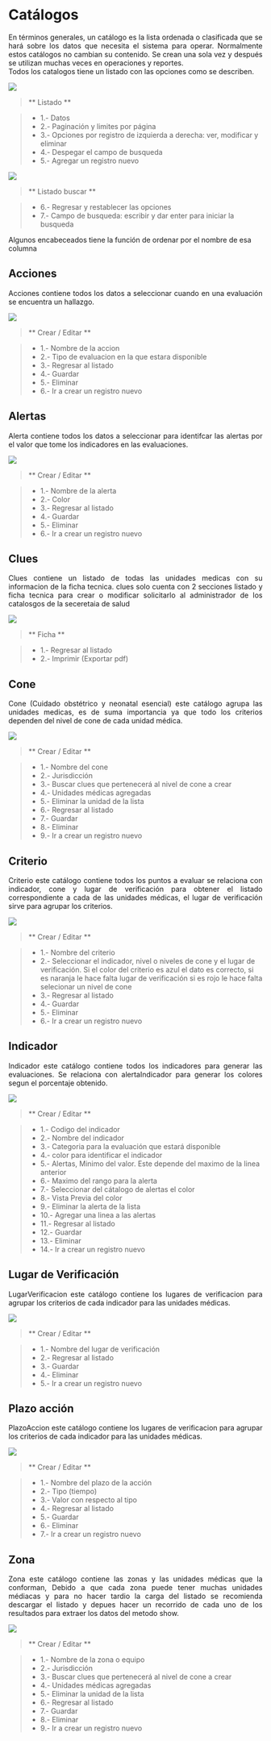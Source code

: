 # Catálogos


<p style="text-align: justify;">
En términos generales, un catálogo es la lista ordenada o clasificada que se hará sobre los datos que necesita el sistema para operar. Normalmente estos catálogos no cambian su contenido. Se crean una sola vez y después se utilizan muchas veces en operaciones y reportes.
<br>
Todos los catalogos tiene un listado con las opciones como se describen. 
<br>
</p>

![](images/catalogo_lista.png)

> ** Listado **

> - 1.- Datos
> - 2.- Paginación y limites por página
> - 3.- Opciones por registro de izquierda a derecha: ver, modificar y eliminar
> - 4.- Despegar el campo de busqueda
> - 5.- Agregar un registro nuevo

![](images/catalogo_lista_buscar.png)

> ** Listado buscar **

> - 6.- Regresar y restablecer las opciones
> - 7.- Campo de busqueda: escribir y dar enter para iniciar la busqueda


Algunos encabeceados tiene la función de ordenar por el nombre de esa columna

## Acciones


<p style="text-align: justify;">
Acciones contiene todos los datos a seleccionar cuando en una evaluación se encuentra un hallazgo. 
</p>

![](images/accion.png)

> ** Crear / Editar **

> - 1.- Nombre de la accion
> - 2.- Tipo de evaluacion en la que estara disponible
> - 3.- Regresar al listado
> - 4.- Guardar 
> - 5.- Eliminar
> - 6.- Ir a crear un registro nuevo

## Alertas


<p style="text-align: justify;">
Alerta contiene todos los datos a seleccionar para identifcar las alertas por el valor que tome los indicadores en las evaluaciones. 
</p>


![](images/alerta.png)

> ** Crear / Editar **

> - 1.- Nombre de la alerta
> - 2.- Color 
> - 3.- Regresar al listado
> - 4.- Guardar 
> - 5.- Eliminar
> - 6.- Ir a crear un registro nuevo

## Clues


<p style="text-align: justify;">
Clues contiene un listado de todas las unidades medicas con su informacion de la ficha tecnica. clues solo cuenta con 2 secciones listado y ficha tecnica para 
crear o modificar solicitarlo al administrador de los catalosgos de la seceretaia de salud
</p>

![](images/clues.png)

> ** Ficha **

> - 1.- Regresar al listado
> - 2.- Imprimir (Exportar pdf) 

## Cone


<p style="text-align: justify;">
Cone (Cuidado obstétrico y neonatal esencial) este catálogo agrupa las unidades medicas, es de suma importancia ya que todo los criterios dependen del nivel de cone de cada unidad médica. 
</p>

![](images/cone.png)

> ** Crear / Editar **

> - 1.- Nombre del cone
> - 2.- Jurisdicción 
> - 3.- Buscar clues que pertenecerá al nivel de cone a crear
> - 4.- Unidades médicas agregadas 
> - 5.- Eliminar la unidad de la lista 
> - 6.- Regresar al listado
> - 7.- Guardar 
> - 8.- Eliminar
> - 9.- Ir a crear un registro nuevo

## Criterio


<p style="text-align: justify;">
Criterio este catálogo contiene todos los puntos a evaluar se relaciona con indicador, cone y lugar de verificación para obtener el listado correspondiente a cada de las unidades médicas, el lugar de verificación sirve para agrupar los criterios. 
</p>

![](images/criterio.png)

> ** Crear / Editar **

> - 1.- Nombre del criterio
> - 2.- Seleccionar el indicador, nivel o niveles de cone y el lugar de verificación. Si el color del criterio es azul el dato es correcto, si es naranja le hace falta lugar de verificación si es rojo le hace falta selecionar un nivel de cone 
> - 3.- Regresar al listado
> - 4.- Guardar 
> - 5.- Eliminar
> - 6.- Ir a crear un registro nuevo


## Indicador


<p style="text-align: justify;">
Indicador este catálogo contiene todos los indicadores para generar las evaluaciones. Se relaciona con alertaIndicador para generar los colores segun el porcentaje obtenido.
</p>

![](images/indicador.png)

> ** Crear / Editar **

> - 1.- Codigo del indicador
> - 2.- Nombre del indicador 
> - 3.- Categoria para la evaluación que estará disponible
> - 4.- color para identificar el indicador
> - 5.- Alertas, Minimo del valor. Este depende del maximo de la linea anterior
> - 6.- Maximo del rango para la alerta 
> - 7.- Seleccionar del cátalogo de alertas el color 
> - 8.- Vista Previa del color
> - 9.- Eliminar la alerta de la lista
> - 10.- Agregar una linea a las alertas
> - 11.- Regresar al listado
> - 12.- Guardar 
> - 13.- Eliminar
> - 14.- Ir a crear un registro nuevo

## Lugar de Verificación


<p style="text-align: justify;">
LugarVerificacion este catálogo contiene los lugares de verificacion para agrupar los criterios de cada indicador para las unidades médicas.
</p>

![](images/lugar.png)

> ** Crear / Editar **

> - 1.- Nombre del lugar de verificación
> - 2.- Regresar al listado
> - 3.- Guardar 
> - 4.- Eliminar
> - 5.- Ir a crear un registro nuevo

## Plazo acción


<p style="text-align: justify;">
PlazoAccion este catálogo contiene los lugares de verificacion para agrupar los criterios de cada indicador para las unidades médicas.
</p>

![](images/plazo.png)

> ** Crear / Editar **

> - 1.- Nombre del plazo de la acción
> - 2.- Tipo (tiempo)
> - 3.- Valor con respecto al tipo
> - 4.- Regresar al listado
> - 5.- Guardar 
> - 6.- Eliminar
> - 7.- Ir a crear un registro nuevo

## Zona


<p style="text-align: justify;">
Zona este catálogo contiene las zonas y las unidades médicas que la conforman, Debido a que cada zona puede tener muchas unidades médiacas y para no hacer tardio la carga del listado se recomienda descargar el listado y depues hacer un recorrido de cada uno de los resultados para extraer los datos del metodo show.
</p>

![](images/zona.png)

> ** Crear / Editar **

> - 1.- Nombre de la zona o equipo
> - 2.- Jurisdicción 
> - 3.- Buscar clues que pertenecerá al nivel de cone a crear
> - 4.- Unidades médicas agregadas 
> - 5.- Eliminar la unidad de la lista 
> - 6.- Regresar al listado
> - 7.- Guardar 
> - 8.- Eliminar
> - 9.- Ir a crear un registro nuevo